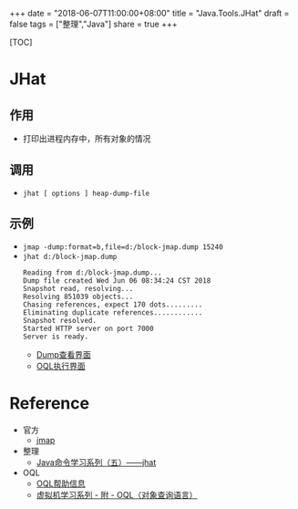 +++
date = "2018-06-07T11:00:00+08:00"
title = "Java.Tools.JHat"
draft = false
tags = ["整理","Java"]
share = true
+++

[TOC]

# JHat
## 作用
- 打印出进程内存中，所有对象的情况

## 调用
- `jhat [ options ] heap-dump-file`

## 示例
- `jmap -dump:format=b,file=d:/block-jmap.dump 15240`
- `jhat d:/block-jmap.dump`
	```
	Reading from d:/block-jmap.dump...
	Dump file created Wed Jun 06 08:34:24 CST 2018
	Snapshot read, resolving...
	Resolving 851039 objects...
	Chasing references, expect 170 dots.........
	Eliminating duplicate references............
	Snapshot resolved.
	Started HTTP server on port 7000
	Server is ready.
	```
	- [Dump查看界面](http://localhost:7000)
	- [OQL执行界面](http://localhost:7000/oql/)


# Reference
- 官方
	- [jmap](https://docs.oracle.com/javase/8/docs/technotes/tools/unix/jhat.html)   
- 整理
	- [Java命令学习系列（五）——jhat](http://www.hollischuang.com/archives/10470)
- OQL
	- [OQL帮助信息](http://localhost:7000/oqlhelp/)
	- [虚拟机学习系列 - 附 - OQL（对象查询语言）](http://su1216.iteye.com/blog/1535776)

